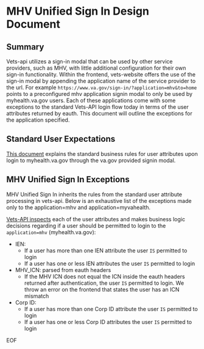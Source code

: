# MHV Unified Sign In Design Document

## Summary
Vets-api utilizes a sign-in modal that can be used by other service providers, such as MHV, with little additional configuration for their own sign-in functionality. Within the frontend, vets-website offers the use of the sign-in modal by appending the application name of the service provider to the url. For example `https://www.va.gov/sign-in/?application=mhv&to=home` points to a preconfigured mhv application signin modal to only be used by myhealth.va.gov users. Each of these applications  come with some exceptions to the standard Vets-API login flow today in terms of the user attributes returned by eauth. This document will outline the exceptions for the application specified.

## Standard User Expectations
[This document](https://github.com/department-of-veterans-affairs/va.gov-team/blob/master/products/identity/Design%20Documents/UserAttribute_Rules.md) explains the standard business rules for user attributes upon login to myhealth.va.gov through the va.gov provided signin modal.

## MHV Unified Sign In Exceptions
MHV Unified Sign In inherits the rules from the standard user attribute processing in vets-api. Below is an exhaustive list of the exceptions made only to the application=mhv and application=myvahealth.

[Vets-API inspects](https://github.com/department-of-veterans-affairs/vets-api/blob/master/lib/saml/user_attributes/ssoe.rb) each of the user attributes and makes business logic decisions regarding if a user should be permitted to login to the `application=mhv` (myhealth.va.gov):

- IEN: 
    - If a user has more than one IEN attribute the user `IS` permitted to login
    - If a user has one or less IEN attributes the user `IS` permitted to login
- MHV_ICN: parsed from eauth headers
    - If the MHV ICN does not equal the ICN inside the eauth headers returned after authentication, the user `IS` permitted to login. We throw an error on the frontend that states the user has an ICN mismatch
- Corp ID: 
    - If a user has more than one Corp ID attribute the user `IS` permitted to login
    - If a user has one or less Corp ID attributes the user `IS` permitted to login

EOF
